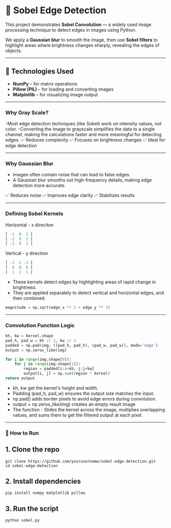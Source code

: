 # 📐 Sobel Edge Detection

This project demonstrates **Sobel Convolution** — a widely used image processing technique to detect edges in images using Python.

We apply a **Gaussian blur** to smooth the image, then use **Sobel filters** to highlight areas where brightness changes sharply, revealing the edges of objects.

---

## 🔧 Technologies Used

- **NumPy** – for matrix operations
- **Pillow (PIL)** – for loading and converting images
- **Matplotlib** – for visualizing image output

---

### Why Gray Scale?
-Most edge detection techniques (like Sobel) work on intensity values, not color.
-Converting the image to grayscale simplifies the data to a single channel, making the calculations faster and more meaningful for detecting edges.
✅ Reduces complexity
✅ Focuses on brightness changes
✅ Ideal for edge detection

---

### Why Gaussian Blur 
- Images often contain noise that can lead to false edges.
- A Gaussian blur smooths out high-frequency details, making edge detection more accurate.

✅ Reduces noise
✅ Improves edge clarity
✅ Stabilizes results

--- 

### Defining Sobel Kernels 
Horizontal - x direciton
```python
[ -1  0  1 ]
[ -2  0  2 ]
[ -1  0  1 ]
```
Vertical - y direction
```python
[ -1 -2 -1 ]
[  0  0  0 ]
[  1  2  1 ]
```
- These kernels detect edges by highlighting areas of rapid change in brightness.
- They are applied separately to detect vertical and horizontal edges, and then combined.
```python
magnitude = np.sqrt(edge_x ** 2 + edge_y ** 2)
```
---

### Convolution Function Logic 
```python
kh, kw = kernel.shape
pad_h, pad_w = kh // 2, kw // 2
padded = np.pad(img, ((pad_h, pad_h), (pad_w, pad_w)), mode='edge')
output = np.zeros_like(img)

for i in range(img.shape[0]):
    for j in range(img.shape[1]):
        region = padded[i:i+kh, j:j+kw]
        output[i, j] = np.sum(region * kernel)
return output
```
- kh, kw get the kernel's height and width.
- Padding (pad_h, pad_w) ensures the output size matches the input.
- np.pad() adds border pixels to avoid edge errors during convolution.
- output = np.zeros_like(img) creates an empty result image
- The function - Slides the kernel across the image, multiplies overlapping values, and sums them to get the filtered output at each pixel.
---


### 🚀 How to Run
## 1. Clone the repo
```
git clone https://github.com/yourusername/sobel-edge-detection.git
cd sobel-edge-detection
```
## 2. Install dependencies
```
pip install numpy matplotlib pillow
```
## 3. Run the script
```
python sobel.py
```

 


